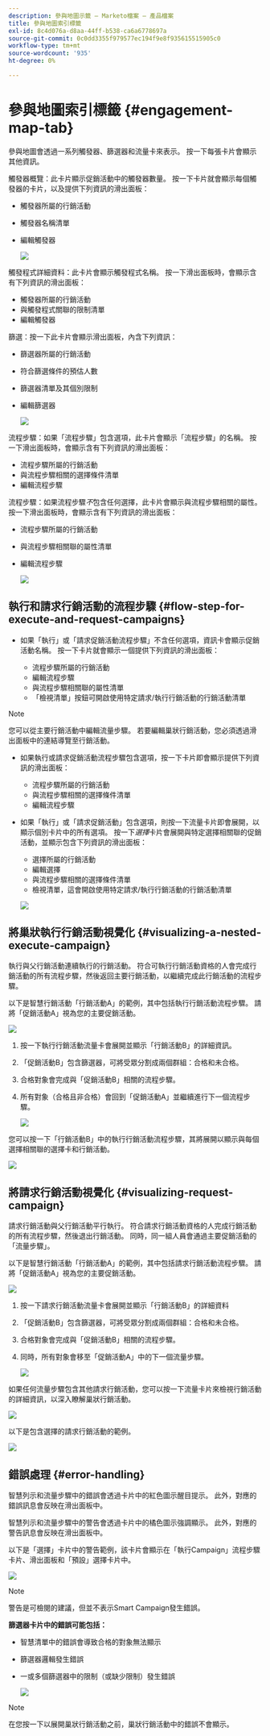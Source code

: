 ```yaml
---
description: 參與地圖示籤 — Marketo檔案 — 產品檔案
title: 參與地圖索引標籤
exl-id: 8c4d076a-d8aa-44ff-b538-ca6a6778697a
source-git-commit: 0c0dd3355f979577ec194f9e8f935615515905c0
workflow-type: tm+mt
source-wordcount: '935'
ht-degree: 0%

---
```


# 參與地圖索引標籤 {#engagement-map-tab}

參與地圖會透過一系列觸發器、篩選器和流量卡來表示。 按一下每張卡片會顯示其他資訊。

觸發器概覽：此卡片顯示促銷活動中的觸發器數量。 按一下卡片就會顯示每個觸發器的卡片，以及提供下列資訊的滑出面板：

* 觸發器所屬的行銷活動
* 觸發器名稱清單
* 編輯觸發器

  ![](assets/engagement-map-tab-1.png)

觸發程式詳細資料：此卡片會顯示觸發程式名稱。 按一下滑出面板時，會顯示含有下列資訊的滑出面板：

* 觸發器所屬的行銷活動
* 與觸發程式關聯的限制清單
* 編輯觸發器

篩選：按一下此卡片會顯示滑出面板，內含下列資訊：

* 篩選器所屬的行銷活動
* 符合篩選條件的預估人數
* 篩選器清單及其個別限制
* 編輯篩選器

  ![](assets/engagement-map-tab-3.png)

流程步驟：如果「流程步驟」包含選項，此卡片會顯示「流程步驟」的名稱。 按一下滑出面板時，會顯示含有下列資訊的滑出面板：

* 流程步驟所屬的行銷活動
* 與流程步驟相關的選擇條件清單
* 編輯流程步驟

流程步驟：如果流程步驟&#x200B;_不_&#x200B;包含任何選擇，此卡片會顯示與流程步驟相關的屬性。 按一下滑出面板時，會顯示含有下列資訊的滑出面板：

* 流程步驟所屬的行銷活動
* 與流程步驟相關聯的屬性清單
* 編輯流程步驟

  ![](assets/engagement-map-tab-5.png)

## 執行和請求行銷活動的流程步驟 {#flow-step-for-execute-and-request-campaigns}

* 如果「執行」或「請求促銷活動流程步驟」不含任何選項，資訊卡會顯示促銷活動名稱。 按一下卡片就會顯示一個提供下列資訊的滑出面板：

   * 流程步驟所屬的行銷活動
   * 編輯流程步驟
   * 與流程步驟相關聯的屬性清單
   * 「檢視清單」按鈕可開啟使用特定請求/執行行銷活動的行銷活動清單

>[!NOTE]
>
>您可以從主要行銷活動中編輯流量步驟。 若要編輯巢狀行銷活動，您必須透過滑出面板中的連結導覽至行銷活動。

* 如果執行或請求促銷活動流程步驟包含選項，按一下卡片即會顯示提供下列資訊的滑出面板：

   * 流程步驟所屬的行銷活動
   * 與流程步驟相關的選擇條件清單
   * 編輯流程步驟

* 如果「執行」或「請求促銷活動」包含選項，則按一下流量卡片即會展開，以顯示個別卡片中的所有選項。 按一下&#x200B;_選擇_&#x200B;卡片會展開與特定選擇相關聯的促銷活動，並顯示包含下列資訊的滑出面板：

   * 選擇所屬的行銷活動
   * 編輯選擇
   * 與流程步驟相關的選擇條件清單
   * 檢視清單，這會開啟使用特定請求/執行行銷活動的行銷活動清單

  ![](assets/engagement-map-tab-10.png)

## 將巢狀執行行銷活動視覺化 {#visualizing-a-nested-execute-campaign}

執行與父行銷活動連續執行的行銷活動。 符合可執行行銷活動資格的人會完成行銷活動的所有流程步驟，然後返回主要行銷活動，以繼續完成此行銷活動的流程步驟。

以下是智慧行銷活動「行銷活動A」的範例，其中包括執行行銷活動流程步驟。 請將「促銷活動A」視為您的主要促銷活動。

![](assets/engagement-map-tab-11.png)

1. 按一下執行行銷活動流量卡會展開並顯示「行銷活動B」的詳細資訊。
1. 「促銷活動B」包含篩選器，可將受眾分割成兩個群組：合格和未合格。
1. 合格對象會完成與「促銷活動B」相關的流程步驟。
1. 所有對象（合格且非合格）會回到「促銷活動A」並繼續進行下一個流程步驟。

   ![](assets/engagement-map-tab-12.png)

您可以按一下「行銷活動B」中的執行行銷活動流程步驟，其將展開以顯示與每個選擇相關聯的選擇卡和行銷活動。

![](assets/engagement-map-tab-13.png)

## 將請求行銷活動視覺化 {#visualizing-request-campaign}

請求行銷活動與父行銷活動平行執行。 符合請求行銷活動資格的人完成行銷活動的所有流程步驟，然後退出行銷活動。 同時，同一組人員會通過主要促銷活動的「流量步驟」。

以下是智慧行銷活動「行銷活動A」的範例，其中包括請求行銷活動流程步驟。 請將「促銷活動A」視為您的主要促銷活動。

![](assets/engagement-map-tab-14.png)

1. 按一下請求行銷活動流量卡會展開並顯示「行銷活動B」的詳細資料
1. 「促銷活動B」包含篩選器，可將受眾分割成兩個群組：合格和未合格。
1. 合格對象會完成與「促銷活動B」相關的流程步驟。
1. 同時，所有對象會移至「促銷活動A」中的下一個流量步驟。

   ![](assets/engagement-map-tab-15.png)

如果任何流量步驟包含其他請求行銷活動，您可以按一下流量卡片來檢視行銷活動的詳細資訊，以深入瞭解巢狀行銷活動。

![](assets/engagement-map-tab-16.png)

以下是包含選擇的請求行銷活動的範例。

![](assets/engagement-map-tab-17.png)

## 錯誤處理 {#error-handling}

智慧列示和流量步驟中的錯誤會透過卡片中的紅色圖示醒目提示。 此外，對應的錯誤訊息會反映在滑出面板中。

智慧列示和流量步驟中的警告會透過卡片中的橘色圖示強調顯示。 此外，對應的警告訊息會反映在滑出面板中。

以下是「選擇」卡片中的警告範例，該卡片會顯示在「執行Campaign」流程步驟卡片、滑出面板和「預設」選擇卡片中。

![](assets/engagement-map-tab-18.png)

>[!NOTE]
>
>警告是可檢閱的建議，但並不表示Smart Campaign發生錯誤。

**篩選器卡片中的錯誤可能包括：**

* 智慧清單中的錯誤會導致合格的對象無法顯示

* 篩選器邏輯發生錯誤

* 一或多個篩選器中的限制（或缺少限制）發生錯誤

  ![](assets/engagement-map-tab-20.png)

>[!NOTE]
>
>在您按一下以展開巢狀行銷活動之前，巢狀行銷活動中的錯誤不會顯示。
